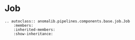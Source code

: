 # Job

```{eval-rst}
.. autoclass:: anomalib.pipelines.components.base.job.Job
    :members:
    :inherited-members:
    :show-inheritance:

```
